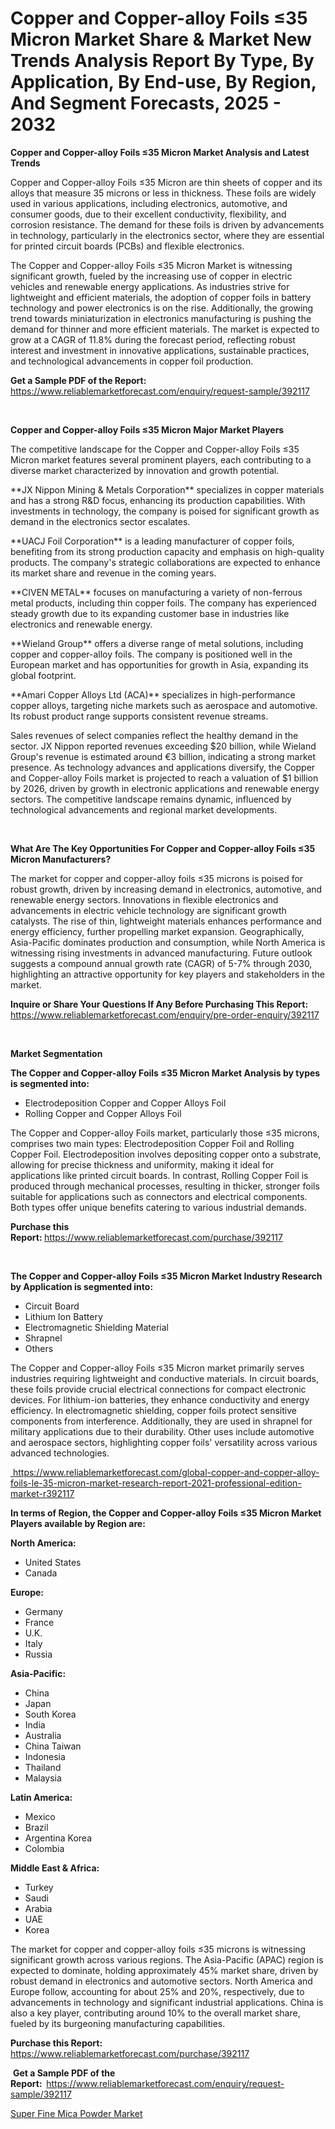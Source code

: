<p><h1>Copper and Copper-alloy Foils ≤35 Micron Market Share & Market New Trends Analysis Report By Type, By Application, By End-use, By Region, And Segment Forecasts, 2025 - 2032</h1></p><p><strong>Copper and Copper-alloy Foils ≤35 Micron Market Analysis and Latest Trends</strong></p>
<p><p>Copper and Copper-alloy Foils ≤35 Micron are thin sheets of copper and its alloys that measure 35 microns or less in thickness. These foils are widely used in various applications, including electronics, automotive, and consumer goods, due to their excellent conductivity, flexibility, and corrosion resistance. The demand for these foils is driven by advancements in technology, particularly in the electronics sector, where they are essential for printed circuit boards (PCBs) and flexible electronics.</p><p>The Copper and Copper-alloy Foils ≤35 Micron Market is witnessing significant growth, fueled by the increasing use of copper in electric vehicles and renewable energy applications. As industries strive for lightweight and efficient materials, the adoption of copper foils in battery technology and power electronics is on the rise. Additionally, the growing trend towards miniaturization in electronics manufacturing is pushing the demand for thinner and more efficient materials. The market is expected to grow at a CAGR of 11.8% during the forecast period, reflecting robust interest and investment in innovative applications, sustainable practices, and technological advancements in copper foil production.</p></p>
<p><strong>Get a Sample PDF of the Report:&nbsp;</strong> <a href="https://www.reliablemarketforecast.com/enquiry/request-sample/392117?utm_campaign=2235&utm_medium=2&utm_source=Github&utm_content=ia&utm_term=29032025&utm_id=copper-and-copper-alloy-foils-35-micron">https://www.reliablemarketforecast.com/enquiry/request-sample/392117</a></p>
<p>&nbsp;</p>
<p><strong>Copper and Copper-alloy Foils ≤35 Micron Major Market Players</strong></p>
<p><p>The competitive landscape for the Copper and Copper-alloy Foils ≤35 Micron market features several prominent players, each contributing to a diverse market characterized by innovation and growth potential.</p><p>**JX Nippon Mining & Metals Corporation** specializes in copper materials and has a strong R&D focus, enhancing its production capabilities. With investments in technology, the company is poised for significant growth as demand in the electronics sector escalates.</p><p>**UACJ Foil Corporation** is a leading manufacturer of copper foils, benefiting from its strong production capacity and emphasis on high-quality products. The company's strategic collaborations are expected to enhance its market share and revenue in the coming years.</p><p>**CIVEN METAL** focuses on manufacturing a variety of non-ferrous metal products, including thin copper foils. The company has experienced steady growth due to its expanding customer base in industries like electronics and renewable energy.</p><p>**Wieland Group** offers a diverse range of metal solutions, including copper and copper-alloy foils. The company is positioned well in the European market and has opportunities for growth in Asia, expanding its global footprint.</p><p>**Amari Copper Alloys Ltd (ACA)** specializes in high-performance copper alloys, targeting niche markets such as aerospace and automotive. Its robust product range supports consistent revenue streams.</p><p>Sales revenues of select companies reflect the healthy demand in the sector. JX Nippon reported revenues exceeding $20 billion, while Wieland Group's revenue is estimated around €3 billion, indicating a strong market presence. As technology advances and applications diversify, the Copper and Copper-alloy Foils market is projected to reach a valuation of $1 billion by 2026, driven by growth in electronic applications and renewable energy sectors. The competitive landscape remains dynamic, influenced by technological advancements and regional market developments.</p></p>
<p>&nbsp;</p>
<p><strong>What Are The Key Opportunities For Copper and Copper-alloy Foils ≤35 Micron Manufacturers?</strong></p>
<p><p>The market for copper and copper-alloy foils ≤35 microns is poised for robust growth, driven by increasing demand in electronics, automotive, and renewable energy sectors. Innovations in flexible electronics and advancements in electric vehicle technology are significant growth catalysts. The rise of thin, lightweight materials enhances performance and energy efficiency, further propelling market expansion. Geographically, Asia-Pacific dominates production and consumption, while North America is witnessing rising investments in advanced manufacturing. Future outlook suggests a compound annual growth rate (CAGR) of 5-7% through 2030, highlighting an attractive opportunity for key players and stakeholders in the market.</p></p>
<p><strong>Inquire or Share Your Questions If Any Before Purchasing This Report:</strong> <a href="https://www.reliablemarketforecast.com/enquiry/pre-order-enquiry/392117?utm_campaign=2235&utm_medium=2&utm_source=Github&utm_content=ia&utm_term=29032025&utm_id=copper-and-copper-alloy-foils-35-micron">https://www.reliablemarketforecast.com/enquiry/pre-order-enquiry/392117</a></p>
<p>&nbsp;</p>
<p><strong>Market Segmentation</strong></p>
<p><strong>The Copper and Copper-alloy Foils ≤35 Micron Market Analysis by types is segmented into:</strong></p>
<p><ul><li>Electrodeposition Copper and Copper Alloys Foil</li><li>Rolling Copper and Copper Alloys Foil</li></ul></p>
<p><p>The Copper and Copper-alloy Foils market, particularly those ≤35 microns, comprises two main types: Electrodeposition Copper Foil and Rolling Copper Foil. Electrodeposition involves depositing copper onto a substrate, allowing for precise thickness and uniformity, making it ideal for applications like printed circuit boards. In contrast, Rolling Copper Foil is produced through mechanical processes, resulting in thicker, stronger foils suitable for applications such as connectors and electrical components. Both types offer unique benefits catering to various industrial demands.</p></p>
<p><strong>Purchase this Report:&nbsp;</strong><a href="https://www.reliablemarketforecast.com/purchase/392117?utm_campaign=2235&utm_medium=2&utm_source=Github&utm_content=ia&utm_term=29032025&utm_id=copper-and-copper-alloy-foils-35-micron">https://www.reliablemarketforecast.com/purchase/392117</a></p>
<p>&nbsp;</p>
<p><strong>The Copper and Copper-alloy Foils ≤35 Micron Market Industry Research by Application is segmented into:</strong></p>
<p><ul><li>Circuit Board</li><li>Lithium Ion Battery</li><li>Electromagnetic Shielding Material</li><li>Shrapnel</li><li>Others</li></ul></p>
<p><p>The Copper and Copper-alloy Foils ≤35 Micron market primarily serves industries requiring lightweight and conductive materials. In circuit boards, these foils provide crucial electrical connections for compact electronic devices. For lithium-ion batteries, they enhance conductivity and energy efficiency. In electromagnetic shielding, copper foils protect sensitive components from interference. Additionally, they are used in shrapnel for military applications due to their durability. Other uses include automotive and aerospace sectors, highlighting copper foils' versatility across various advanced technologies.</p></p>
<p><a href="https://www.reliablemarketforecast.com/global-copper-and-copper-alloy-foils-le-35-micron-market-research-report-2021-professional-edition-market-r392117?utm_campaign=2235&utm_medium=2&utm_source=Github&utm_content=ia&utm_term=29032025&utm_id=copper-and-copper-alloy-foils-35-micron">&nbsp;https://www.reliablemarketforecast.com/global-copper-and-copper-alloy-foils-le-35-micron-market-research-report-2021-professional-edition-market-r392117</a></p>
<p><strong>In terms of Region, the Copper and Copper-alloy Foils ≤35 Micron Market Players available by Region are:</strong></p>
<p>
    <p> <strong> North America: </strong>
        <ul>
            <li>United States</li>
            <li>Canada</li>
        </ul>
        </p> 
    <p> <strong> Europe: </strong>
        <ul>
            <li>Germany</li>
            <li>France</li>
            <li>U.K.</li>
            <li>Italy</li>
            <li>Russia</li>
        </ul>
        </p> 
    <p> <strong> Asia-Pacific: </strong>
        <ul>
            <li>China</li>
            <li>Japan</li>
            <li>South Korea</li>
            <li>India</li>
            <li>Australia</li>
            <li>China Taiwan</li>
            <li>Indonesia</li>
            <li>Thailand</li>
            <li>Malaysia</li>
        </ul>
        </p> 
    <p> <strong> Latin America: </strong>
        <ul>
            <li>Mexico</li>
            <li>Brazil</li>
            <li>Argentina Korea</li>
            <li>Colombia</li>
        </ul>
        </p> 
    <p> <strong> Middle East & Africa: </strong>
        <ul>
            <li>Turkey</li>
            <li>Saudi</li>
            <li>Arabia</li>
            <li>UAE</li>
            <li>Korea</li>
        </ul>
    </p>
    </p>
<p><p>The market for copper and copper-alloy foils ≤35 microns is witnessing significant growth across various regions. The Asia-Pacific (APAC) region is expected to dominate, holding approximately 45% market share, driven by robust demand in electronics and automotive sectors. North America and Europe follow, accounting for about 25% and 20%, respectively, due to advancements in technology and significant industrial applications. China is also a key player, contributing around 10% to the overall market share, fueled by its burgeoning manufacturing capabilities.</p></p>
<p><strong>Purchase this Report: </strong><a href="https://www.reliablemarketforecast.com/purchase/392117?utm_campaign=2235&utm_medium=2&utm_source=Github&utm_content=ia&utm_term=29032025&utm_id=copper-and-copper-alloy-foils-35-micron">https://www.reliablemarketforecast.com/purchase/392117</a></p>
<p>&nbsp;<strong>Get a Sample PDF of the Report:&nbsp;&nbsp;</strong><a href="https://www.reliablemarketforecast.com/enquiry/request-sample/392117?utm_campaign=2235&utm_medium=2&utm_source=Github&utm_content=ia&utm_term=29032025&utm_id=copper-and-copper-alloy-foils-35-micron">https://www.reliablemarketforecast.com/enquiry/request-sample/392117</a></p>
<p><strong></strong></p>
<p><p><a href="https://github.com/gullattedenna/Market-Research-Report-List-1/blob/main/super-fine-mica-powder-market.md?utm_campaign=2235&utm_medium=2&utm_source=Github&utm_content=ia&utm_term=29032025&utm_id=copper-and-copper-alloy-foils-35-micron">Super Fine Mica Powder Market</a></p></p>
